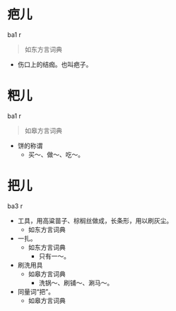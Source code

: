 # 疤儿
ba1 r
> 如东方言词典
- 伤口上的结痂。也叫疤子。

# 粑儿
ba1 r
> 如皋方言词典
- 饼的称谓
  - 买～、做～、吃～。

# 把儿
ba3 r
+ 工具，用高粱苗子、棕榈丝做成，长条形，用以刷灰尘。
  * 如东方言词典
+ 一扎。
  * 如东方言词典
    - 只有一～。
+ 刷洗用具
  * 如皋方言词典
    - 洗锅～、刷铺～、涮马～。
+ 同量词“把”。
  * 如皋方言词典
